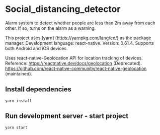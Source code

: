 # Social_distancing_detector
Alarm system to detect whether people are less than 2m away from each other. If so, turns on the alarm as a warning.

This project uses [yarn] (https://yarnpkg.com/lang/en/) as the package manager.
Development language: react-native.
Version: 0.61.4.
Supports both Android and iOS devices.

Uses react-native-Geolocation API for location tracking of devices.
Reference:
https://reactnative.dev/docs/geolocation  (Deprecated).
https://github.com/react-native-community/react-native-geolocation  (maintained).

## Install dependencies

```command
yarn install
```

## Run development server - start project

```command
yarn start
```
